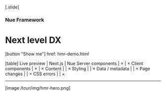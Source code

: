 
[.slide]
  ### Nue Framework
  # Next level DX

  [button "Show me"]
    href: hmr-demo.html

  [table]
    Live preview          | Next.js | Nue
    Server components     | ×       | ×
    Client components     | ×       | ×
    Content               |         | ×
    Styling               |         | ×
    Data / metadata       |         | ×
    Page changes          |         | ×
    CSS errors            |         | ×

  ---

  [image /tour/img/hmr-hero.png]



